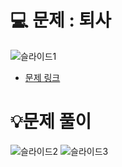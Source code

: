 # 💻 문제 : 퇴사
![슬라이드1](https://github.com/user-attachments/assets/09685ca5-fee3-4493-9bfc-9e42f73380d6)
- [문제 링크](https://www.acmicpc.net/problem/14501)
# 💡문제 풀이
![슬라이드2](https://github.com/user-attachments/assets/c39030b2-21e4-4c1b-9e2d-ee5c1d6a05be)
![슬라이드3](https://github.com/user-attachments/assets/a381c299-1c8f-49e8-8d6d-b29de247e35b)
